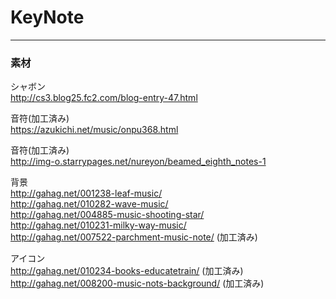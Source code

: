 # KeyNote

***
### 素材
シャボン  
http://cs3.blog25.fc2.com/blog-entry-47.html

音符(加工済み)  
https://azukichi.net/music/onpu368.html

音符(加工済み)  
http://img-o.starrypages.net/nureyon/beamed_eighth_notes-1

背景  
http://gahag.net/001238-leaf-music/  
http://gahag.net/010282-wave-music/  
http://gahag.net/004885-music-shooting-star/  
http://gahag.net/010231-milky-way-music/  
http://gahag.net/007522-parchment-music-note/ (加工済み)

アイコン  
http://gahag.net/010234-books-educatetrain/ (加工済み)  
http://gahag.net/008200-music-nots-background/ (加工済み)
